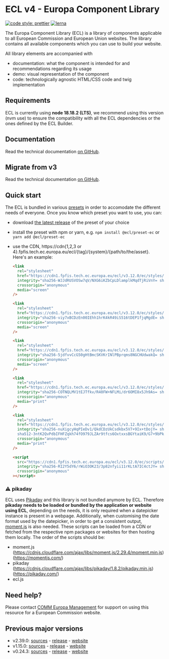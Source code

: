 # ECL v4 - Europa Component Library

[![code style: prettier](https://img.shields.io/badge/code_style-prettier-ff69b4.svg?style=flat-square)](https://github.com/prettier/prettier)
[![lerna](https://img.shields.io/badge/maintained%20with-lerna-cc00ff.svg)](https://lernajs.io/)

The Europa Component Library (ECL) is a library of components applicable to all European Commission and European Union websites. The library contains all available components which you can use to build your website.

All library elements are accompanied with

- documentation: what the component is intended for and recommendations regarding its usage
- demo: visual representation of the component
- code: technologically agnostic HTML/CSS code and twig implementation

## Requirements

ECL is currently using **node 18.18.2 (LTS)**, we recommend using this version (nvm use) to ensure the compatibility with all the ECL dependencies or the ones defined by the ECL Builder.

## Documentation

Read the technical documentation [on GitHub](docs/README.md).

## Migrate from v3

Read the technical documentation [on GitHub](docs/Migrating-v4.md).

## Quick start

The ECL is bundled in various [presets](docs/presets.md) in order to accomodate the different needs of everyone. Once you know which preset you want to use, you can:

- download [the latest release](https://github.com/ec-europa/europa-component-library/releases/latest) of the preset of your choice
- install the preset with npm or yarn, e.g. `npm install @ecl/preset-ec` or `yarn add @ecl/preset-ec`
- use the CDN, https://cdn{1,2,3 or 4}.fpfis.tech.ec.europa.eu/ecl/{tag}/{system}/{path/to/the/asset}. Here's an example:

  ```html
  <link
    rel="stylesheet"
    href="https://cdn1.fpfis.tech.ec.europa.eu/ecl/v3.12.0/ec/styles/optional/ecl-ec-default.css"
    integrity="sha256-WJJdRUSVOSw7qV/NXG6iKZbCpLDlamplkMqdTjRiVnY= sha384-omIH4FzBb4Z/5s18onnDxEcUQgAc638dzKlhlVZ/dysPqrhOU32LXO7rSE4MkLx+ sha512-Lz8wmpVFCAynasejvr7XXhfGZVozjLTzc1aP4NRyjjadfjLPyw4mt1z1BzA7DRTtIEGwopWDcqNEdXDZWqJ+2w=="
    crossorigin="anonymous"
    media="screen"
  />
  ```

  ```html
  <link
    rel="stylesheet"
    href="https://cdn1.fpfis.tech.ec.europa.eu/ecl/v3.12.0/ec/styles/optional/ecl-reset.css"
    integrity="sha256-viy7xBCDzEn00IEhh1hrK4kR49iS516tDEP1fjqMgdE= sha384-yna5PkYydRqAp/3FIXU9uMeaObzNYw+RPyU3eZIDoF0/bBeUMkH3xccgMYNXHKyF sha512-h4nJrpIhMksFsOC9VK2XBnY4DBaRwZegWAAqeW52hmKWB+7Xu8oFGXMTmURTdVgu8m8B35PoQ3UcANiMRlXNNQ=="
    crossorigin="anonymous"
    media="screen"
  />
  ```

  ```html
  <link
    rel="stylesheet"
    href="https://cdn1.fpfis.tech.ec.europa.eu/ecl/v3.12.0/ec/styles/ecl-ec.css"
    integrity="sha256-5jdfvvCcG50gHtBmcSKVKrINlPBprqms8NGCHUdwakQ= sha384-/utSUqOU8bQaIfYY9ZQuQOkXzc5ZV7en7epKDCfzZf+8j98SKgB26wsuUbL9b5/F sha512-4I9GAB5wvTCz+K4n+hl4yfWGUnN/ooWMoS4idxyLVWQx5JshNID33HD5rMbx1xK7EECDu8iU1OhyaeG7BtN9nQ=="
    crossorigin="anonymous"
    media="screen"
  />
  ```

  ```html
  <link
    rel="stylesheet"
    href="https://cdn1.fpfis.tech.ec.europa.eu/ecl/v3.12.0/ec/styles/ecl-ec-print.css"
    integrity="sha256-COTNQLMV1tEJTfkv/R40FW+NFLMi/dr6OMI8x5Jh9As= sha384-fXcSOTWhEx5VAtrYPAfxCUyTrmyX+HlIJdhX3nZfp4NnPMVlWeBxGhl5WiGNCAPu sha512-EaK/1nB1w2Kc5+QS0gAVO5ZQa1o+3tyEx6WnDVKy+QQ2/3mvOo67xPlIjZWLE2Gm8bdHBExR//QxZkYa3TRXEQ=="
    crossorigin="anonymous"
    media="print"
  />
  ```

  ```html
  <link
    rel="stylesheet"
    href="https://cdn1.fpfis.tech.ec.europa.eu/ecl/v3.12.0/ec/styles/optional/ecl-ec-default-print.css"
    integrity="sha256-nuXigcyHqPIeDv1/QkdCDzUkCsdkbx5V7+9Ix+tDojY= sha384-yW+MZH/2Rr1sKYyMFFCX3y20o54Ucti94qG+yjTsI63bcaigyJmSlSCnxcq9n3Nu
    sha512-3ntK2QvPdbIFHFZqkh74fO979JLZAr9tfcs6OxtxxsBGYtaiK9/G7+9bPkH3/mA+HmWVx/CWg0Ib1f3ZvxDiqw=="
    crossorigin="anonymous"
    media="print"
  />
  ```

  ```html
  <script
    src="https://cdn1.fpfis.tech.ec.europa.eu/ecl/v3.12.0/ec/scripts/ecl-ec.js"
    integrity="sha256-RI2Y5dY6/rWiO3OK23/3p82nfyii11rKLtA7IC4ctJY= sha384-GmKyCbUB0qUFU4Bn3va9ITQ7TedWGOuSx46UNO6fcuuCHRaMPz8mxBiUk844wO3S sha512-rR4plXP0EwIY65Sf+D36htkqJW8JJ1dgqfWsvKDyx+BnyThDrfC6EEtUc/ThLh2Krr/cqMu+ji3UU9/bkt8V5g=="
    crossorigin="anonymous"
  ></script>
  ```

### :warning: pikaday

ECL uses [Pikaday](https://github.com/Pikaday/Pikaday) and this library is not bundled anymore by ECL.
Therefore **pikaday needs to be loaded or bundled by the application or website using ECL**, depending on the needs, it is only required when a datepicker instance is present in a webpage.
Additionally, when customising the date format used by the datepicker, in order to get a consistent output, [moment.js](https://momentjs.com/) is also needed.
These scripts can be loaded from a CDN or fetched from the respective npm packages or websites for then hosting them locally.
The order of the scripts should be:

- moment.js (https://cdnjs.cloudflare.com/ajax/libs/moment.js/2.29.4/moment.min.js) (https://momentjs.com/)
- pikaday (https://cdnjs.cloudflare.com/ajax/libs/pikaday/1.8.2/pikaday.min.js) (https://pikaday.com/)
- ecl.js

## Need help?

Please contact [COMM Europa Management](mailto:Europamanagement@ec.europa.eu) for support on using this resource for a European Commission website.

## Previous major versions

- v2.39.0: [sources](https://github.com/ec-europa/europa-component-library/tree/v2) - [release](https://github.com/ec-europa/europa-component-library/releases/tag/v2.39.0) - [website](https://ec.europa.eu/component-library/v2.39.0/)
- v1.15.0: [sources](https://github.com/ec-europa/europa-component-library/tree/v1) - [release](https://github.com/ec-europa/europa-component-library/releases/tag/v1.15.0) - [website](https://ec.europa.eu/component-library/v1.15.0/)
- v0.24.3: [sources](https://github.com/ec-europa/europa-component-library/tree/v0) - [release](https://github.com/ec-europa/europa-component-library/releases/tag/v0.24.3) - [website](https://ec.europa.eu/component-library/v0.24.3/)
